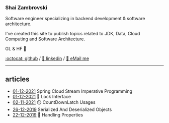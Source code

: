 ### Shai Zambrovski 
Software engineer specializing in backend development & software architecture.

I've created this site to publish topics related to JDK, Data, Cloud Computing and Software Architecture.

GL & HF 🚀

[:octocat: github](https://github.com/shaikezam/) / [:dolls: linkedin](https://www.linkedin.com/in/shai-zambrovski-112505a5/) / [:email: eMail me](mailto:shaike.zam@gmail.com)

------------
## articles
- [01-12-2021](article/spring_cloud_stream_imperative "Spring Cloud Stream Imperative Programming") Spring Cloud Stream Imperative Programming
- [01-12-2021](article/lock "Lock Interface") :key: Lock Interface
- [02-11-2021](article/countdownlatch "CountDownLatch usages") :timer_clock: CountDownLatch Usages
- [26-12-2019](article/serialized_and_deserialized_objects "Serialized And Deserialized Objects") Serialized And Deserialized Objects
- [22-12-2019](article/handling_properties "Handling Properties") :briefcase: Handling Properties
